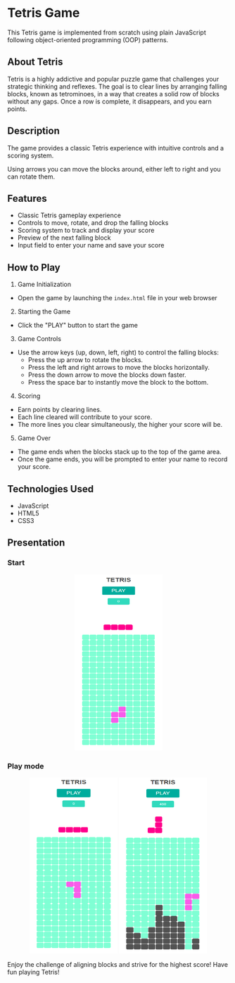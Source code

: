 # Tetris Game

This Tetris game is implemented from scratch using plain JavaScript following object-oriented programming (OOP) patterns.

## About Tetris

Tetris is a highly addictive and popular puzzle game that challenges your strategic thinking and reflexes. The goal is to clear lines by arranging falling blocks, known as tetrominoes, in a way that creates a solid row of blocks without any gaps. Once a row is complete, it disappears, and you earn points.

## Description

The game provides a classic Tetris experience with intuitive controls and a scoring system.

Using arrows you can move the blocks around, either left to right and you can rotate them.

## Features

- Classic Tetris gameplay experience
- Controls to move, rotate, and drop the falling blocks
- Scoring system to track and display your score
- Preview of the next falling block
- Input field to enter your name and save your score

## How to Play

1. Game Initialization

- Open the game by launching the `index.html` file in your web browser

2. Starting the Game

- Click the "PLAY" button to start the game

3. Game Controls
   
- Use the arrow keys (up, down, left, right) to control the falling blocks:
     - Press the up arrow to rotate the blocks.
     - Press the left and right arrows to move the blocks horizontally.
     - Press the down arrow to move the blocks down faster.
     - Press the space bar to instantly move the block to the bottom.

4. Scoring

- Earn points by clearing lines.
- Each line cleared will contribute to your score.
- The more lines you clear simultaneously, the higher your score will be.

5. Game Over

- The game ends when the blocks stack up to the top of the game area.
- Once the game ends, you will be prompted to enter your name to record your score.
  
## Technologies Used

- JavaScript
- HTML5
- CSS3

## Presentation

### Start

<p align="center">
<img src="pictures/tetris_start.png" alt="Start" width="200" height="400"/>
</p>

### Play mode

<p align="center">
<img src="pictures/tetris_play_start.png" alt="Play mode" width="200" height="400"/>
<img src="pictures/tetris_play.png" alt="Play mode" width="200" height="400"/>
</p>

Enjoy the challenge of aligning blocks and strive for the highest score! Have fun playing Tetris!
